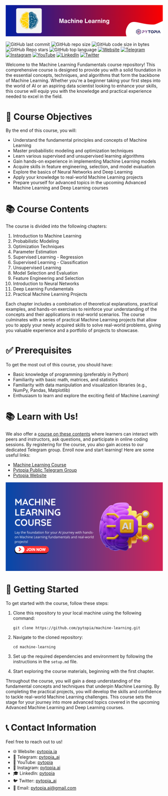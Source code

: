 <img src="./images/banner.png" width="800">

![GitHub last commit](https://img.shields.io/github/last-commit/pytopia/machine-learning)
![GitHub repo size](https://img.shields.io/github/repo-size/pytopia/machine-learning)
![GitHub code size in bytes](https://img.shields.io/github/languages/code-size/pytopia/machine-learning)
![GitHub Repo stars](https://img.shields.io/github/stars/pytopia/machine-learning)
![GitHub top language](https://img.shields.io/github/languages/top/pytopia/machine-learning)
[![Website](https://img.shields.io/badge/Visit-Website-blue)](https://www.pytopia.ai)
[![Telegram](https://img.shields.io/badge/Join-Telegram-blue)](https://t.me/pytopia_ai)
[![Instagram](https://img.shields.io/badge/Follow-Instagram-red)](https://instagram.com/pytopia.ai)
[![YouTube](https://img.shields.io/badge/Subscribe-YouTube-red)](https://www.youtube.com/@pytopia)
[![LinkedIn](https://img.shields.io/badge/Follow-LinkedIn-blue)](https://linkedin.com/company/pytopia)
[![Twitter](https://img.shields.io/badge/Follow-Twitter-blue)](https://twitter.com/pytopia_ai)

Welcome to the Machine Learning Fundamentals course repository! This comprehensive course is designed to provide you with a solid foundation in the essential concepts, techniques, and algorithms that form the backbone of Machine Learning. Whether you're a beginner taking your first steps into the world of AI or an aspiring data scientist looking to enhance your skills, this course will equip you with the knowledge and practical experience needed to excel in the field.

# 🎯 Course Objectives

By the end of this course, you will:

- Understand the fundamental principles and concepts of Machine Learning
- Master probabilistic modeling and optimization techniques
- Learn various supervised and unsupervised learning algorithms
- Gain hands-on experience in implementing Machine Learning models
- Acquire skills in feature engineering, selection, and model evaluation
- Explore the basics of Neural Networks and Deep Learning
- Apply your knowledge to real-world Machine Learning projects
- Prepare yourself for advanced topics in the upcoming Advanced Machine Learning and Deep Learning courses

# 📚 Course Contents

The course is divided into the following chapters:

1. Introduction to Machine Learning
2. Probabilistic Modeling
3. Optimization Techniques
4. Parameter Estimation
5. Supervised Learning - Regression
6. Supervised Learning - Classification
7. Unsupervised Learning
8. Model Selection and Evaluation
9. Feature Engineering and Selection
10. Introduction to Neural Networks
11. Deep Learning Fundamentals
12. Practical Machine Learning Projects

Each chapter includes a combination of theoretical explanations, practical examples, and hands-on exercises to reinforce your understanding of the concepts and their applications in real-world scenarios. The course culminates with a series of practical Machine Learning projects that allow you to apply your newly acquired skills to solve real-world problems, giving you valuable experience and a portfolio of projects to showcase.

# ✅ Prerequisites

To get the most out of this course, you should have:

- Basic knowledge of programming (preferably in Python)
- Familiarity with basic math, matrices, and statistics
- Familiarity with data manipulation and visualization libraries (e.g., NumPy, Pandas, Matplotlib)
- Enthusiasm to learn and explore the exciting field of Machine Learning!

# 📚 Learn with Us!
We also offer a [course on these contents](https://www.pytopia.ai/courses/machine-learning) where learners can interact with peers and instructors, ask questions, and participate in online coding sessions. By registering for the course, you also gain access to our dedicated Telegram group. Enroll now and start learning! Here are some useful links:

- [Machine Learning Course](https://www.pytopia.ai/courses/machine-learning)
- [Pytopia Public Telegram Group](https://t.me/pytopia_ai)
- [Pytopia Website](https://www.pytopia.ai/)

[<img src="./images/pytopia-course.png" width="800">](https://www.pytopia.ai/courses/machine-learning)

# 🚀 Getting Started

To get started with the course, follow these steps:

1. Clone this repository to your local machine using the following command:
   ```
   git clone https://github.com/pytopia/machine-learning.git
   ```

2. Navigate to the cloned repository:
   ```
   cd machine-learning
   ```

3. Set up the required dependencies and environment by following the instructions in the `setup.md` file.

4. Start exploring the course materials, beginning with the first chapter.

Throughout the course, you will gain a deep understanding of the fundamental concepts and techniques that underpin Machine Learning. By completing the practical projects, you will develop the skills and confidence to tackle real-world Machine Learning challenges. This course sets the stage for your journey into more advanced topics covered in the upcoming Advanced Machine Learning and Deep Learning courses.

# 📞 Contact Information

Feel free to reach out to us!

- 🌐 Website: [pytopia.ia](https://www.pytopia.ai)
- 💬 Telegram: [pytopia_ai](https://t.me/pytopia_ai)
- 🎥 YouTube: [pytopia](https://www.youtube.com/@pytopia)
- 📸 Instagram: [pytopia.ai](https://www.instagram.com/pytopia.ai)
- 🎓 LinkedIn: [pytopia](https://www.linkedin.com/in/pytopia)
- 🐦 Twitter: [pytopia_ai](https://twitter.com/pytopia_ai)
- 📧 Email: [pytopia.ai@gmail.com](mailto:pytopia.ai@gmail.com)
